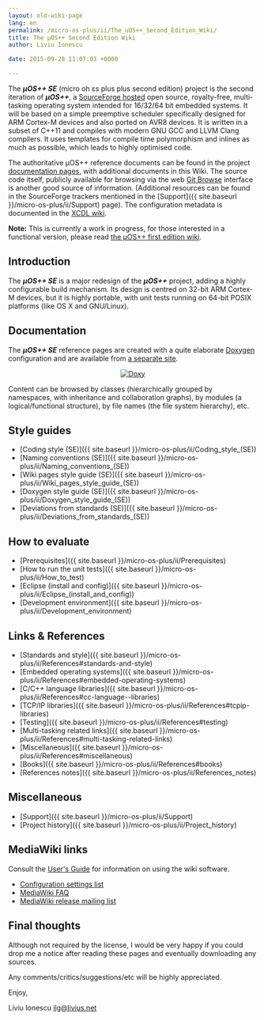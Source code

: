 ```yaml
---
layout: old-wiki-page
lang: en
permalink: /micro-os-plus/ii/The_uOS++_Second_Edition_Wiki/
title: The µOS++ Second Edition Wiki
author: Liviu Ionescu

date: 2015-09-28 11:07:03 +0000

---
```


The ***µOS++ SE*** (micro oh ɛs plus plus second edition) project is the second iteration of ***µOS++***, a [SourceForge hosted](http://sourceforge.net/projects/micro-os-plus/) open source, royalty-free, multi-tasking operating system intended for 16/32/64 bit embedded systems. It will be based on a simple preemptive scheduler specifically designed for ARM Cortex-M devices and also ported on AVR8 devices. It is written in a subset of C++11 and compiles with modern GNU GCC and LLVM Clang compilers. It uses templates for compile time polymorphism and inlines as much as possible, which leads to highly optimised code.

The authoritative µOS++ reference documents can be found in the project [documentation pages](http://micro-os-plus.sourceforge.net/doc), with additional documents in this Wiki. The source code itself, publicly available for browsing via the web [Git Browse](http://sourceforge.net/p/micro-os-plus/second/) interface is another good source of information. (Additional resources can be found in the SourceForge trackers mentioned in the [Support]({{ site.baseurl }}/micro-os-plus/ii/Support) page). The configuration metadata is documented in the [XCDL wiki](http://xcdl.sourceforge.net/wiki/).

**Note:** This is currently a work in progress, for those interested in a functional version, please read [the µOS++ first edition wiki](http://micro-os-plus.sourceforge.net/old-wiki/).

Introduction
------------

The ***µOS++ SE*** is a major redesign of the ***µOS++*** project, adding a highly configurable build mechanism. Its design is centred on 32-bit ARM Cortex-M devices, but it is highly portable, with unit tests running on 64-bit POSIX platforms (like OS X and GNU/Linux).

Documentation
-------------

The ***µOS++ SE*** reference pages are created with a quite elaborate [Doxygen](http://www.doxygen.org/index.html) configuration and are available from [a separate site](http://micro-os-plus.sourceforge.net/doc).

<div style="text-align:center">
<a href="http://micro-os-plus.sourceforge.net/doc"><img alt="Doxy" src="{{ site.baseurl }}/assets/images/old/524px-Doxy.png" /></a>
</div>

Content can be browsed by classes (hierarchically grouped by namespaces, with inheritance and collaboration graphs), by modules (a logical/functional structure), by file names (the file system hierarchy), etc.

Style guides
------------

-   [Coding style (SE)]({{ site.baseurl }}/micro-os-plus/ii/Coding_style_(SE))
-   [Naming conventions (SE)]({{ site.baseurl }}/micro-os-plus/ii/Naming_conventions_(SE))
-   [Wiki pages style guide (SE)]({{ site.baseurl }}/micro-os-plus/ii/Wiki_pages_style_guide_(SE))
-   [Doxygen style guide (SE)]({{ site.baseurl }}/micro-os-plus/ii/Doxygen_style_guide_(SE))
-   [Deviations from standards (SE)]({{ site.baseurl }}/micro-os-plus/ii/Deviations_from_standards_(SE))

How to evaluate
---------------

-   [Prerequisites]({{ site.baseurl }}/micro-os-plus/ii/Prerequisites)
-   [How to run the unit tests]({{ site.baseurl }}/micro-os-plus/ii/How_to_test)
-   [Eclipse (install and config)]({{ site.baseurl }}/micro-os-plus/ii/Eclipse_(install_and_config))
-   [Development environment]({{ site.baseurl }}/micro-os-plus/ii/Development_environment)

Links & References
------------------

-   [Standards and style]({{ site.baseurl }}/micro-os-plus/ii/References#standards-and-style)
-   [Embedded operating systems]({{ site.baseurl }}/micro-os-plus/ii/References#embedded-operating-systems)
-   [C/C++ language libraries]({{ site.baseurl }}/micro-os-plus/ii/References#cc-language--libraries)
-   [TCP/IP libraries]({{ site.baseurl }}/micro-os-plus/ii/References#tcpip-libraries)
-   [Testing]({{ site.baseurl }}/micro-os-plus/ii/References#testing)
-   [Multi-tasking related links]({{ site.baseurl }}/micro-os-plus/ii/References#multi-tasking-related-links)
-   [Miscellaneous]({{ site.baseurl }}/micro-os-plus/ii/References#miscellaneous)
-   [Books]({{ site.baseurl }}/micro-os-plus/ii/References#books)
-   [References notes]({{ site.baseurl }}/micro-os-plus/ii/References_notes)

Miscellaneous
-------------

-   [Support]({{ site.baseurl }}/micro-os-plus/ii/Support)
-   [Project history]({{ site.baseurl }}/micro-os-plus/ii/Project_history)

MediaWiki links
---------------

Consult the [User's Guide](http://meta.wikimedia.org/wiki/Help:Contents) for information on using the wiki software.

-   [Configuration settings list](http://www.mediawiki.org/wiki/Manual:Configuration_settings)
-   [MediaWiki FAQ](http://www.mediawiki.org/wiki/Manual:FAQ)
-   [MediaWiki release mailing list](https://lists.wikimedia.org/mailman/listinfo/mediawiki-announce)

Final thoughts
--------------

Although not required by the license, I would be very happy if you could drop me a notice after reading these pages and eventually downloading any sources.

Any comments/critics/suggestions/etc will be highly appreciated.

Enjoy,

Liviu Ionescu <ilg@livius.net>
